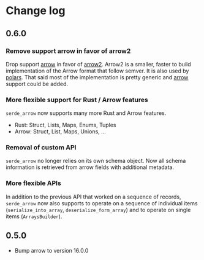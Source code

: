 # Change log

## 0.6.0

### Remove support arrow in favor of arrow2

Drop support [arrow][] in favor of [arrow2][]. Arrow2 is a smaller, faster to
build implementation of the Arrow format that follow semver. It is also used by
[polars][]. That said most of the implementation is pretty generic and [arrow][]
support could be added.

### More flexible support for Rust / Arrow features

`serde_arrow` now supports many more Rust and Arrow features.

- Rust: Struct, Lists, Maps, Enums, Tuples
- Arrow: Struct, List, Maps, Unions, ...

### Removal of custom API

`serde_arrow` no longer relies on its own schema object. Now all schema
information is retrieved from arrow fields with additional metadata.

### More flexible APIs

In addition to the previous API that worked on a sequence of records,
`serde_arrow` now also supports to operate on a sequence of individual items
(`serialize_into_array`, `deserialize_form_array`) and to operate on single
items (`ArraysBuilder`).

## 0.5.0

- Bump arrow to version 16.0.0

[arrow]: https://github.com/apache/arrow-rs
[arrow2]: https://github.com/jorgecarleitao/arrow2
[polars]: https://github.com/pola-rs/polars